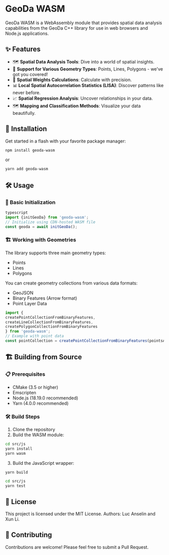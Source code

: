 # GeoDa WASM

GeoDa WASM is a WebAssembly module that provides spatial data analysis capabilities from the GeoDa C++ library for use in web browsers and Node.js applications.

## ✨ Features

- 🗺️ **Spatial Data Analysis Tools**: Dive into a world of spatial insights.
- 📐 **Support for Various Geometry Types**: Points, Lines, Polygons - we've got you covered!
- 🔄 **Spatial Weights Calculations**: Calculate with precision.
- 📊 **Local Spatial Autocorrelation Statistics (LISA)**: Discover patterns like never before.
- 📈 **Spatial Regression Analysis**: Uncover relationships in your data.
- 🗺️ **Mapping and Classification Methods**: Visualize your data beautifully.


## 🚀 Installation

Get started in a flash with your favorite package manager:

```bash
npm install geoda-wasm
```

or

```bash
yarn add geoda-wasm
```

## 🛠️ Usage

### 🔧 Basic Initialization

```ts
typescript
import {initGeoDa} from 'geoda-wasm';
// Initialize using CDN-hosted WASM file
const geoda = await initGeoDa();
```

### 🏗️ Working with Geometries

The library supports three main geometry types:
- Points
- Lines
- Polygons

You can create geometry collections from various data formats:
- GeoJSON
- Binary Features (Arrow format)
- Point Layer Data

```typescript
import {
createPointCollectionFromBinaryFeatures,
createLineCollectionFromBinaryFeatures,
createPolygonCollectionFromBinaryFeatures
} from 'geoda-wasm';
// Example with point data
const pointCollection = createPointCollectionFromBinaryFeatures(pointsArray, geoda);
```

## 🏗️ Building from Source

### 📋 Prerequisites

- CMake (3.5 or higher)
- Emscripten
- Node.js (18.19.0 recommended)
- Yarn (4.0.0 recommended)

### 🛠️ Build Steps

1. Clone the repository
2. Build the WASM module:

```bash
cd src/js
yarn install
yarn wasm
```

3. Build the JavaScript wrapper:

```bash
yarn build
```

```bash
cd src/js
yarn test
```

## 📜 License

This project is licensed under the MIT License. Authors: Luc Anselin and Xun Li.

## 🤝 Contributing

Contributions are welcome! Please feel free to submit a Pull Request.
